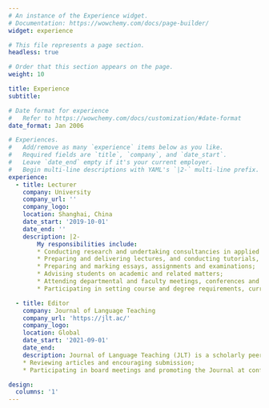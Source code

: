 ```yaml
---
# An instance of the Experience widget.
# Documentation: https://wowchemy.com/docs/page-builder/
widget: experience

# This file represents a page section.
headless: true

# Order that this section appears on the page.
weight: 10

title: Experience
subtitle:

# Date format for experience
#   Refer to https://wowchemy.com/docs/customization/#date-format
date_format: Jan 2006

# Experiences.
#   Add/remove as many `experience` items below as you like.
#   Required fields are `title`, `company`, and `date_start`.
#   Leave `date_end` empty if it's your current employer.
#   Begin multi-line descriptions with YAML's `|2-` multi-line prefix.
experience:
  - title: Lecturer
    company: University
    company_url: ''
    company_logo:
    location: Shanghai, China
    date_start: '2019-10-01'
    date_end: ''
    description: |2-
        My responsibilities include:
        * Conducting research and undertaking consultancies in applied linguistics and English teaching;
        * Preparing and delivering lectures, and conducting tutorials, and seminars (240 hours per year);
        * Preparing and marking essays, assignments and examinations;
        * Advising students on academic and related matters;
        * Attending departmental and faculty meetings, conferences and seminars;
        * Participating in setting course and degree requirements, curriculum revision and academic planning.

  - title: Editor
    company: Journal of Language Teaching
    company_url: 'https://jlt.ac/'
    company_logo:
    location: Global
    date_start: '2021-09-01'
    date_end:
    description: Journal of Language Teaching (JLT) is a scholarly peer-reviewed international scientific journal published monthly, focusing on theories, methods, and materials in language teaching, study and research. It provides a high-profile, leading-edge forum for academics, professionals, consultants, educators, practitioners, and students in the field to contribute and disseminate innovative new work on language teaching and research. |2- My responsibilities include:
    * Reviewing articles and encouraging submission;
    * Participating in board meetings and promoting the Journal at conferences.

design:
  columns: '1'
---
```

